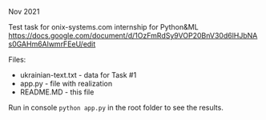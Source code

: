 Nov 2021

Test task for onix-systems.com internship for Python&ML https://docs.google.com/document/d/1OzFmRdSy9VOP20BnV30d6lHJbNAs0GAHm6AlwmrFEeU/edit

Files:
- ukrainian-text.txt - data for Task #1
- app.py - file with realization
- README.MD - this file

Run in console `python app.py` in the root folder to see the results.